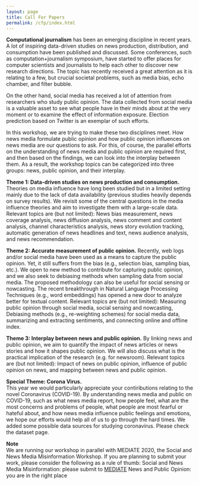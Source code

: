 ```yaml
---
layout: page
title: Call For Papers
permalink: /cfp/index.html
---
```


>

**Computational journalism** has been an emerging discipline in recent years.  A lot of inspiring data-driven studies on news production, distribution, and consumption have been published and discussed. Some conferences, such as computation+journalism symposium, have started to offer places for computer scientists and journalists to help each other to discover new research directions. The topic has recently received a great attention as it is relating to a few, but crucial societal problems, such as media bias, echo chamber, and filter bubble. 

On the other hand, social media has received a lot of attention from researchers who study public opinion. The data collected from social media is a valuable asset to see what people have in their minds about at the very moment or to examine the effect of information exposure. Election prediction based on Twitter is an exemplar of such efforts.  

In this workshop, we are trying to make these two disciplines meet.  How news media formulate public opinion and how public opinion influences on news media are our questions to ask.  For this, of course, the parallel efforts on the understanding of news media and public opinion are required first, and then based on the findings, we can look into the interplay between them.  As a result, the workshop topics can be categorized into three groups:  news, public opinion, and their interplay. 



**Theme 1: Data-driven studies on news production and consumption.**
Theories on media influence have long been studied but in a limited setting mainly due to the lack of data availability (previous studies heavily depends on survey results). We revisit some of the central questions in the media influence theories and aim to investigate them with a large-scale data. Relevant topics are (but not limited): News bias measurement, news coverage analysis, news diffusion analysis, news comment and content analysis, channel characteristics analysis, news story evolution tracking, automatic generation of news headlines and text, news audience analysis, and news recommendation. 

**Theme 2: Accurate measurement of public opinion.** Recently, web logs and/or social media have been used as a means to capture the public opinion. Yet, it still suffers from the bias (e.g., selection bias, sampling bias, etc.). We open to new method to contribute for capturing public opinion, and we also seek to debiasing methods when sampling data from social media. The proposed methodology can also be useful for social sensing or nowcasting. The recent breakthrough in Natural Language Processing Techniques (e.g., word embeddings) has opened a new door to analyze better for textual content. Relevant topics are (but not limited): Measuring public opinion through social media, social sensing and nowcasting, Debiasing methods (e.g., re-weighting schemes) for social media data, summarizing and extracting sentiments, and connecting online and offline index.

**Theme 3: Interplay between news and public opinion.**
By linking news and public opinion, we aim to quantify the impact of news articles or news stories and how it shapes public opinion. We will also discuss what is the practical implication of the research (e.g. for newsroom). Relevant topics are (but not limited): Impact of news on public opinion, influence of public opinion on news, and mapping between news and public opinion. 


**Special Theme: Corona Virus.**   
This year we would particularly appreciate your contiributions relating to the novel Coronavirus (COVID-19). By understanding news media and public on COVID-19, such as what news media report, how people feel, what are the most concerns and problems of people, what people are most fearful or hateful about, and how news media influence public feelings and emotions, we hope our efforts would help all of us to go through the hard times. We added some possible data sources for studying coronavirus. Please check the dataset page. 

 
**Note**   
We are running our workshop in parallel with MEDIATE 2020, the Social and News Media Misinformation Workshop. If you are planning to submit your work, please consider the following as a rule of thumb:
Social and News Media Misinformation: please submit to [MEDIATE](https://mediateworkshop.github.io/)
News and Public Opinion: you are in the right place


